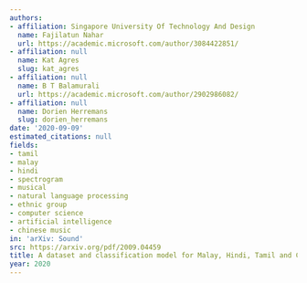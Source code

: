 ```yaml
---
authors:
- affiliation: Singapore University Of Technology And Design
  name: Fajilatun Nahar
  url: https://academic.microsoft.com/author/3084422851/
- affiliation: null
  name: Kat Agres
  slug: kat_agres
- affiliation: null
  name: B T Balamurali
  url: https://academic.microsoft.com/author/2902986082/
- affiliation: null
  name: Dorien Herremans
  slug: dorien_herremans
date: '2020-09-09'
estimated_citations: null
fields:
- tamil
- malay
- hindi
- spectrogram
- musical
- natural language processing
- ethnic group
- computer science
- artificial intelligence
- chinese music
in: 'arXiv: Sound'
src: https://arxiv.org/pdf/2009.04459
title: A dataset and classification model for Malay, Hindi, Tamil and Chinese music.
year: 2020
---
```

